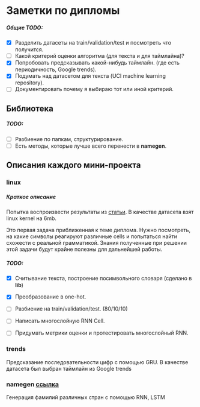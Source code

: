 # Заметки по дипломы

##### Общие TODO:
- [x] Разделить датасеты на train/validation/test и посмотреть что получится.
- [ ] Какой критерий оценки алгоритма (для текста и для таймлайна)?
- [x] Попробовать предсказывать какой-нибудь таймлайн.
      (где есть периодичность, Google trends).
- [x] Подумать над датасетом для текста (UCI machine learning repository).
- [ ] Документировать почему я выбираю тот или иной критерий.

## Библиотека

##### TODO:
- [ ] Разбиение по папкам, структурирование.
- [ ] Есть методы, которые лучше всего перенести в **namegen**.

## Описания каждого мини-проекта

### linux 

##### Краткое описание
Попытка воспроизвести результаты из [статьи](https://arxiv.org/pdf/1506.02078.pdf).
В качестве датасета взят linux kernel на 6mb.

Это первая задача приближенная к теме диплома. Нужно посмотреть, на какие символы реагируют различные cells 
и попытаться найти схожести с реальной грамматикой. Знания полученные при решении этой задачи будут крайне полезны 
для дальнейшей работы.


##### TODO:
- [x] Считывание текста, построение посимвольного словаря (сделано в **lib**)
- [x] Преобразование в one-hot. 
- [ ] Разбиение на train/validation/test. (80/10/10)
- [ ] Написать многослойную RNN Cell.
- [ ] Придумать метрики оценки и протестировать многослойный RNN.


### trends

Предсказание последовательности цифр с помощью GRU. В качестве датасета был выбран таймлайн из Google trends

### namegen [ссылка](http://pytorch.org/tutorials/intermediate/char_rnn_generation_tutorial.html)

Генерация фамилий различных стран с помощью RNN, LSTM